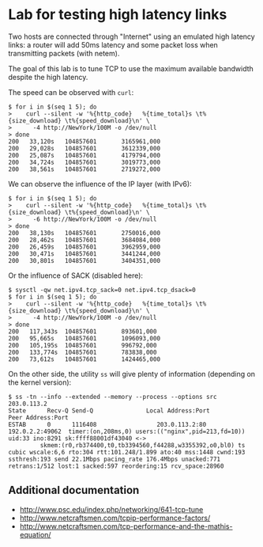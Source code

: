 Lab for testing high latency links
==================================

Two hosts are connected through "Internet" using an emulated high
latency links: a router will add 50ms latency and some packet loss
when transmitting packets (with netem).

The goal of this lab is to tune TCP to use the maximum available
bandwidth despite the high latency.

The speed can be observed with `curl`:

    $ for i in $(seq 1 5); do
    >    curl --silent -w '%{http_code}   %{time_total}s \t%{size_download} \t%{speed_download}\n' \
    >      -4 http://NewYork/100M -o /dev/null
    > done
    200   33,120s   104857601       3165961,000
    200   29,028s   104857601       3612339,000
    200   25,087s   104857601       4179794,000
    200   34,724s   104857601       3019773,000
    200   38,561s   104857601       2719272,000

We can observe the influence of the IP layer (with IPv6):

    $ for i in $(seq 1 5); do
    >    curl --silent -w '%{http_code}   %{time_total}s \t%{size_download} \t%{speed_download}\n' \
    >      -6 http://NewYork/100M -o /dev/null
    > done
    200   38,130s   104857601       2750016,000
    200   28,462s   104857601       3684084,000
    200   26,459s   104857601       3962959,000
    200   30,471s   104857601       3441244,000
    200   30,801s   104857601       3404351,000

Or the influence of SACK (disabled here):

    $ sysctl -qw net.ipv4.tcp_sack=0 net.ipv4.tcp_dsack=0
    $ for i in $(seq 1 5); do
    >    curl --silent -w '%{http_code}   %{time_total}s \t%{size_download} \t%{speed_download}\n' \
    >      -4 http://NewYork/100M -o /dev/null
    > done
    200   117,343s  104857601       893601,000
    200   95,665s   104857601       1096093,000
    200   105,195s  104857601       996792,000
    200   133,774s  104857601       783838,000
    200   73,612s   104857601       1424465,000

On the other side, the utility `ss` will give plenty of information (depending on the kernel version):

    $ ss -tn --info --extended --memory --process --options src 203.0.113.2
    State      Recv-Q Send-Q               Local Address:Port                 Peer Address:Port
    ESTAB      0      1116408                 203.0.113.2:80                      192.0.2.2:49062  timer:(on,208ms,0) users:(("nginx",pid=213,fd=10)) uid:33 ino:8291 sk:ffff88001df43040 <->
             skmem:(r0,rb374400,t0,tb3394560,f44288,w3355392,o0,bl0) ts cubic wscale:6,6 rto:304 rtt:101.248/1.899 ato:40 mss:1448 cwnd:193 ssthresh:193 send 22.1Mbps pacing_rate 176.4Mbps unacked:771 retrans:1/512 lost:1 sacked:597 reordering:15 rcv_space:28960

Additional documentation
-----------------------

 - http://www.psc.edu/index.php/networking/641-tcp-tune
 - http://www.netcraftsmen.com/tcpip-performance-factors/
 - http://www.netcraftsmen.com/tcp-performance-and-the-mathis-equation/
